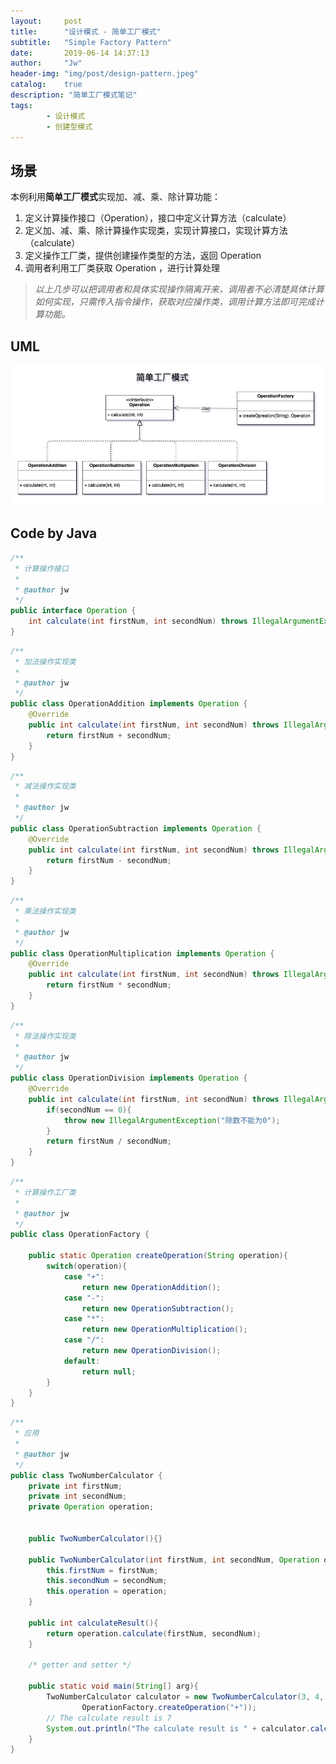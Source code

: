 ```yaml
---
layout:     post
title:      "设计模式 - 简单工厂模式"
subtitle:   "Simple Factory Pattern"
date:       2019-06-14 14:37:13
author:     "Jw"
header-img: "img/post/design-pattern.jpeg"
catalog:    true
description: "简单工厂模式笔记"
tags:
		- 设计模式
		- 创建型模式
---
```


## 场景

本例利用**简单工厂模式**实现加、减、乘、除计算功能：

1. 定义计算操作接口（Operation），接口中定义计算方法（calculate）
2. 定义加、减、乘、除计算操作实现类，实现计算接口，实现计算方法（calculate）
3. 定义操作工厂类，提供创建操作类型的方法，返回 Operation 
4. 调用者利用工厂类获取 Operation ，进行计算处理

> *以上几步可以把调用者和具体实现操作隔离开来，调用者不必清楚具体计算如何实现，只需传入指令操作，获取对应操作类，调用计算方法即可完成计算功能。*

## UML
![simpleFactoryUML](../img/design-pattern/SimpleFactory.png)

## Code by Java
```java
/**
 * 计算操作接口
 *
 * @author jw
 */
public interface Operation {
    int calculate(int firstNum, int secondNum) throws IllegalArgumentException;
}
```

```java
/**
 * 加法操作实现类
 *
 * @author jw
 */
public class OperationAddition implements Operation {
    @Override
    public int calculate(int firstNum, int secondNum) throws IllegalArgumentException {
        return firstNum + secondNum;
    }
}
```

```java
/**
 * 减法操作实现类
 *
 * @author jw
 */
public class OperationSubtraction implements Operation {
    @Override
    public int calculate(int firstNum, int secondNum) throws IllegalArgumentException {
        return firstNum - secondNum;
    }
}
```

```java
/**
 * 乘法操作实现类
 *
 * @author jw
 */
public class OperationMultiplication implements Operation {
    @Override
    public int calculate(int firstNum, int secondNum) throws IllegalArgumentException {
        return firstNum * secondNum;
    }
}
```

```java
/**
 * 除法操作实现类
 *
 * @author jw
 */
public class OperationDivision implements Operation {
    @Override
    public int calculate(int firstNum, int secondNum) throws IllegalArgumentException {
        if(secondNum == 0){
            throw new IllegalArgumentException("除数不能为0");
        }
        return firstNum / secondNum;
    }
}
```

```java
/**
 * 计算操作工厂类
 *
 * @author jw
 */
public class OperationFactory {

    public static Operation createOperation(String operation){
        switch(operation){
            case "+":
                return new OperationAddition();
            case "-":
                return new OperationSubtraction();
            case "*":
                return new OperationMultiplication();
            case "/":
                return new OperationDivision();
            default:
                return null;
        }
    }
}
```

```java
/**
 * 应用
 *
 * @author jw
 */
public class TwoNumberCalculator {
    private int firstNum;
    private int secondNum;
    private Operation operation;


    public TwoNumberCalculator(){}

    public TwoNumberCalculator(int firstNum, int secondNum, Operation operation){
        this.firstNum = firstNum;
        this.secondNum = secondNum;
        this.operation = operation;
    }

    public int calculateResult(){
        return operation.calculate(firstNum, secondNum);
    }

    /* getter and setter */
    		
    public static void main(String[] arg){
        TwoNumberCalculator calculator = new TwoNumberCalculator(3, 4,
                OperationFactory.createOperation("+"));
        // The calculate result is 7
        System.out.println("The calculate result is " + calculator.calculateResult());
    }
}
```
